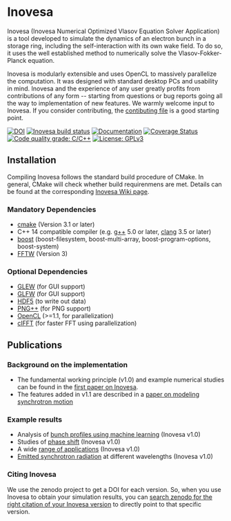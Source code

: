 Inovesa
=======
Inovesa (Inovesa Numerical Optimized Vlasov Equation Solver Application) is
a tool developed to simulate the dynamics of an electron bunch in a storage
ring, including the self-interaction with its own wake field.
To do so, it  uses the well established method to numerically solve the
Vlasov-Fokker-Planck equation.

Inovesa is modularly extensible and uses OpenCL to massively parallelize the
computation. It was designed with standard desktop PCs and usability in mind.
Inovesa and the experience of any user greatly profits from contributions of
any form -- starting from questions or bug reports going all the way to
implementation of new features. We warmly welcome input to Inovesa.
If you consider contributing, the [contibuting file](CONTRIBUTING.md)
is a good starting point.

[![DOI](https://zenodo.org/badge/73905339.svg)](https://zenodo.org/badge/latestdoi/73905339)
[![Inovesa build status](https://travis-ci.com/Inovesa/Inovesa.svg?branch=develop)](https://travis-ci.com/Inovesa/Inovesa/branches)
[![Documentation](https://codedocs.xyz/Inovesa/Inovesa.svg)](https://codedocs.xyz/Inovesa/Inovesa/)
[![Coverage Status](https://coveralls.io/repos/github/Inovesa/Inovesa/badge.svg?branch=develop)](https://coveralls.io/github/Inovesa/Inovesa)
[![Code quality grade: C/C++](https://img.shields.io/lgtm/grade/cpp/g/Inovesa/Inovesa.svg?logo=lgtm&logoWidth=18)](https://lgtm.com/projects/g/Inovesa/Inovesa/context:cpp)
[![License: GPLv3](https://img.shields.io/github/license/Inovesa/Inovesa.svg)](https://github.com/Inovesa/Inovesa/blob/master/LICENSE)

Installation
------------
Compiling Inovesa follows the standard build procedure of CMake.
In general, CMake will check whether build requirenmens are met.
Details can be found at the corresponding [Inovesa Wiki page](https://github.com/Inovesa/Inovesa/wiki/Installation).

### Mandatory Dependencies
*   [cmake](https://cmake.org/) (Version 3.1 or later)
*   C++ 14 compatible compiler (e.g. [g++](https://gcc.gnu.org/) 5.0 or later, [clang](http://clang.llvm.org/) 3.5 or later)
*   [boost](http://www.boost.org/) (boost-filesystem, boost-multi-array, boost-program-options, boost-system)
*   [FFTW](http://fftw.org/) (Version 3)

### Optional Dependencies
*   [GLEW](https://www.opengl.org/sdk/libs/GLEW/) (for GUI support)
*   [GLFW](http://www.glfw.org/) (for GUI support)
*   [HDF5](https://www.hdfgroup.org/downloads/hdf5/) (to write out data)
*   [PNG++](http://www.nongnu.org/pngpp/) (for PNG support)
*   [OpenCL](https://www.khronos.org/opencl/) (>=1.1, for parallelization)
*   [clFFT](https://github.com/clMathLibraries/clFFT) (for faster FFT using parallelization)

Publications
------------
### Background on the implementation
*   The fundamental working principle (v1.0) and example numerical studies can be found in the [first paper on Inovesa][1].
*   The features added in v1.1 are described in a [paper on modeling synchrotron motion][2]

### Example results
*   Analysis of [bunch profiles using machine learning][3] (Inovesa v1.0)
*   Studies of [phase shift][4] (Inovesa v1.0)
*   A wide [range of applications][5] (Inovesa v1.0)
*   [Emitted synchrotron radiation][6] at different wavelengths (Inovesa v1.0)

### Citing Inovesa
We use the zenodo project to get a DOI for each version. So, when you use
Inovesa to obtain your simulation results, you can
[search zenodo for the right citation of your Inovesa version](https://zenodo.org/search?page=1&size=20&q=conceptrecid:597356&all_versions&sort=-version)
to directly point to that specific version.

[1]: https://journals.aps.org/prab/abstract/10.1103/PhysRevAccelBeams.20.030704 "Parallelized Vlasov-Fokker-Planck solver for desktop personal computers"
[2]: http://iopscience.iop.org/article/10.1088/1742-6596/1067/6/062025/meta "Elaborated Modeling of Synchrotron Motion in Vlasov-Fokker-Planck Solvers"
[3]: https://doi.org/10.18429/JACoW-IPAC2018-THPAK030 "Studies of Longitudinal Dynamics in the Micro-Bunching Instability Using Machine Learning"
[4]: https://doi.org/10.18429/JACoW-IPAC2018-WEPAL028 "Study of the Influence of the CSR Impedance on the Synchronous Phase Shift at KARA"
[5]: https://doi.org/10.5445/ir/1000084466 "Simulation and measurement of the dynamics of ultra-short electron bunch profiles for the generation of coherent THz radiation"
[6]: https://doi.org/10.1103/PhysRevAccelBeams.21.110705 "Continuous bunch-by-bunch spectroscopic investigation of the microbunching instability"
